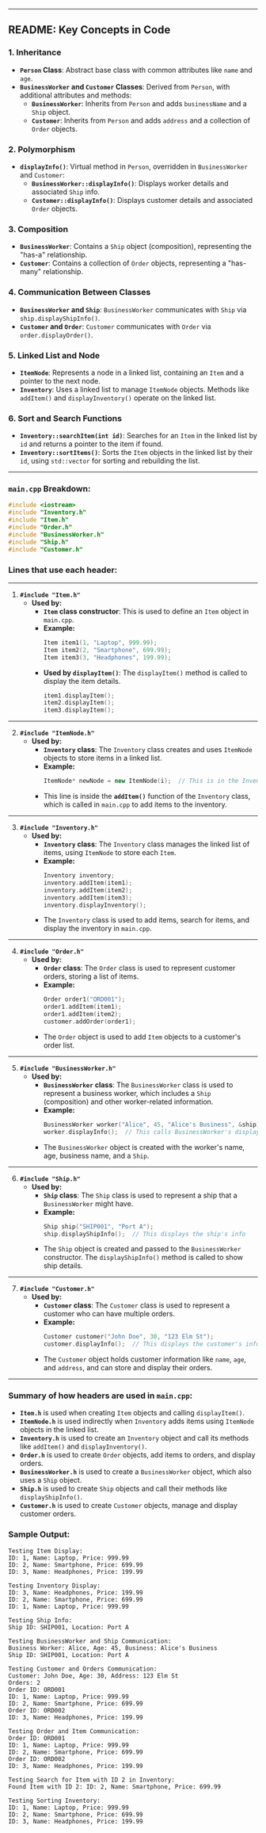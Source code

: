 
---

## README: Key Concepts in Code

### 1. **Inheritance**

- **`Person` Class**: Abstract base class with common attributes like `name` and `age`.
- **`BusinessWorker` and `Customer` Classes**: Derived from `Person`, with additional attributes and methods:
  - **`BusinessWorker`**: Inherits from `Person` and adds `businessName` and a `Ship` object.
  - **`Customer`**: Inherits from `Person` and adds `address` and a collection of `Order` objects.

### 2. **Polymorphism**

- **`displayInfo()`**: Virtual method in `Person`, overridden in `BusinessWorker` and `Customer`:
  - **`BusinessWorker::displayInfo()`**: Displays worker details and associated `Ship` info.
  - **`Customer::displayInfo()`**: Displays customer details and associated `Order` objects.

### 3. **Composition**

- **`BusinessWorker`**: Contains a `Ship` object (composition), representing the "has-a" relationship.
- **`Customer`**: Contains a collection of `Order` objects, representing a "has-many" relationship.

### 4. **Communication Between Classes**

- **`BusinessWorker` and `Ship`**: `BusinessWorker` communicates with `Ship` via `ship.displayShipInfo()`.
- **`Customer` and `Order`**: `Customer` communicates with `Order` via `order.displayOrder()`.

### 5. **Linked List and Node**

- **`ItemNode`**: Represents a node in a linked list, containing an `Item` and a pointer to the next node.
- **`Inventory`**: Uses a linked list to manage `ItemNode` objects. Methods like `addItem()` and `displayInventory()` operate on the linked list.

### 6. **Sort and Search Functions**

- **`Inventory::searchItem(int id)`**: Searches for an `Item` in the linked list by `id` and returns a pointer to the item if found.
- **`Inventory::sortItems()`**: Sorts the `Item` objects in the linked list by their `id`, using `std::vector` for sorting and rebuilding the list.

---

### **`main.cpp` Breakdown:**

```cpp
#include <iostream>
#include "Inventory.h"
#include "Item.h"
#include "Order.h"
#include "BusinessWorker.h"
#include "Ship.h"
#include "Customer.h"
```

### **Lines that use each header:**

---

1. **`#include "Item.h"`**
   - **Used by:**
     - **`Item` class constructor**: This is used to define an `Item` object in `main.cpp`.
     - **Example:**
       ```cpp
       Item item1(1, "Laptop", 999.99);
       Item item2(2, "Smartphone", 699.99);
       Item item3(3, "Headphones", 199.99);
       ```
     - **Used by `displayItem()`**: The `displayItem()` method is called to display the item details.
       ```cpp
       item1.displayItem();
       item2.displayItem();
       item3.displayItem();
       ```

---

2. **`#include "ItemNode.h"`**
   - **Used by:**
     - **`Inventory` class**: The `Inventory` class creates and uses `ItemNode` objects to store items in a linked list.
     - **Example:**
       ```cpp
       ItemNode* newNode = new ItemNode(i);  // This is in the Inventory::addItem method
       ```
     - This line is inside the **`addItem()`** function of the `Inventory` class, which is called in `main.cpp` to add items to the inventory.

---

3. **`#include "Inventory.h"`**
   - **Used by:**
     - **`Inventory` class**: The `Inventory` class manages the linked list of items, using `ItemNode` to store each `Item`.
     - **Example:**
       ```cpp
       Inventory inventory;
       inventory.addItem(item1);
       inventory.addItem(item2);
       inventory.addItem(item3);
       inventory.displayInventory();
       ```
     - The `Inventory` class is used to add items, search for items, and display the inventory in `main.cpp`.

---

4. **`#include "Order.h"`**
   - **Used by:**
     - **`Order` class**: The `Order` class is used to represent customer orders, storing a list of items.
     - **Example:**
       ```cpp
       Order order1("ORD001");
       order1.addItem(item1);
       order1.addItem(item2);
       customer.addOrder(order1);
       ```
     - The `Order` object is used to add `Item` objects to a customer's order list.

---

5. **`#include "BusinessWorker.h"`**
   - **Used by:**
     - **`BusinessWorker` class**: The `BusinessWorker` class is used to represent a business worker, which includes a `Ship` (composition) and other worker-related information.
     - **Example:**
       ```cpp
       BusinessWorker worker("Alice", 45, "Alice's Business", &ship);
       worker.displayInfo();  // This calls BusinessWorker's displayInfo() method
       ```
     - The `BusinessWorker` object is created with the worker's name, age, business name, and a `Ship`.

---

6. **`#include "Ship.h"`**
   - **Used by:**
     - **`Ship` class**: The `Ship` class is used to represent a ship that a `BusinessWorker` might have.
     - **Example:**
       ```cpp
       Ship ship("SHIP001", "Port A");
       ship.displayShipInfo();  // This displays the ship's info
       ```
     - The `Ship` object is created and passed to the `BusinessWorker` constructor. The `displayShipInfo()` method is called to show ship details.

---

7. **`#include "Customer.h"`**
   - **Used by:**
     - **`Customer` class**: The `Customer` class is used to represent a customer who can have multiple orders.
     - **Example:**
       ```cpp
       Customer customer("John Doe", 30, "123 Elm St");
       customer.displayInfo();  // This displays the customer's information
       ```
     - The `Customer` object holds customer information like `name`, `age`, and `address`, and can store and display their orders.

---

### Summary of how headers are used in `main.cpp`:

- **`Item.h`** is used when creating `Item` objects and calling `displayItem()`.
- **`ItemNode.h`** is used indirectly when `Inventory` adds items using `ItemNode` objects in the linked list.
- **`Inventory.h`** is used to create an `Inventory` object and call its methods like `addItem()` and `displayInventory()`.
- **`Order.h`** is used to create `Order` objects, add items to orders, and display orders.
- **`BusinessWorker.h`** is used to create a `BusinessWorker` object, which also uses a `Ship` object.
- **`Ship.h`** is used to create `Ship` objects and call their methods like `displayShipInfo()`.
- **`Customer.h`** is used to create `Customer` objects, manage and display customer orders.

### Sample Output:

```
Testing Item Display:
ID: 1, Name: Laptop, Price: 999.99
ID: 2, Name: Smartphone, Price: 699.99
ID: 3, Name: Headphones, Price: 199.99

Testing Inventory Display:
ID: 3, Name: Headphones, Price: 199.99
ID: 2, Name: Smartphone, Price: 699.99
ID: 1, Name: Laptop, Price: 999.99

Testing Ship Info:
Ship ID: SHIP001, Location: Port A

Testing BusinessWorker and Ship Communication:
Business Worker: Alice, Age: 45, Business: Alice's Business
Ship ID: SHIP001, Location: Port A

Testing Customer and Orders Communication:
Customer: John Doe, Age: 30, Address: 123 Elm St
Orders: 2
Order ID: ORD001
ID: 1, Name: Laptop, Price: 999.99
ID: 2, Name: Smartphone, Price: 699.99
Order ID: ORD002
ID: 3, Name: Headphones, Price: 199.99

Testing Order and Item Communication:
Order ID: ORD001
ID: 1, Name: Laptop, Price: 999.99
ID: 2, Name: Smartphone, Price: 699.99
Order ID: ORD002
ID: 3, Name: Headphones, Price: 199.99

Testing Search for Item with ID 2 in Inventory:
Found Item with ID 2: ID: 2, Name: Smartphone, Price: 699.99

Testing Sorting Inventory:
ID: 1, Name: Laptop, Price: 999.99
ID: 2, Name: Smartphone, Price: 699.99
ID: 3, Name: Headphones, Price: 199.99

```
